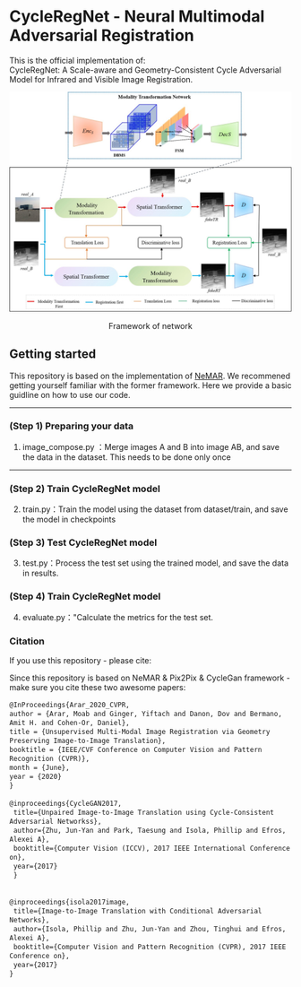 # CycleRegNet - Neural Multimodal Adversarial Registration

This is the official implementation of:<br>
CycleRegNet: A Scale-aware and Geometry-Consistent Cycle Adversarial Model for Infrared and Visible Image Registration.

![Framework of network](./Img/fig1.jpg)

<center>Framework of network</center>

## Getting started

This repository is based on the implementation of [NeMAR](https://github.com/moabarar/nemar). We
recommened getting yourself familiar with the former framework. Here we provide a basic guidline on how to use our code.

---

### (Step 1) Preparing your data

1. image_compose.py ：Merge images A and B into image AB, and save the data in the dataset. This needs to be done only once


---

### (Step 2) Train CycleRegNet model

2. train.py：Train the model using the dataset from dataset/train, and save the model in checkpoints


### (Step 3) Test CycleRegNet model
3. test.py：Process the test set using the trained model, and save the data in results.

### (Step 4) Train CycleRegNet model
4. evaluate.py："Calculate the metrics for the test set.

### Citation

If you use this repository - please cite:



Since this repository is based on NeMAR & Pix2Pix & CycleGan framework - make sure you cite these two awesome papers:

    @InProceedings{Arar_2020_CVPR,
    author = {Arar, Moab and Ginger, Yiftach and Danon, Dov and Bermano, Amit H. and Cohen-Or, Daniel},
    title = {Unsupervised Multi-Modal Image Registration via Geometry Preserving Image-to-Image Translation},
    booktitle = {IEEE/CVF Conference on Computer Vision and Pattern Recognition (CVPR)},
    month = {June},
    year = {2020}
    }

    @inproceedings{CycleGAN2017,
     title={Unpaired Image-to-Image Translation using Cycle-Consistent Adversarial Networkss},
     author={Zhu, Jun-Yan and Park, Taesung and Isola, Phillip and Efros, Alexei A},
     booktitle={Computer Vision (ICCV), 2017 IEEE International Conference on},
     year={2017}
     }


    @inproceedings{isola2017image,
     title={Image-to-Image Translation with Conditional Adversarial Networks},
     author={Isola, Phillip and Zhu, Jun-Yan and Zhou, Tinghui and Efros, Alexei A},
     booktitle={Computer Vision and Pattern Recognition (CVPR), 2017 IEEE Conference on},
     year={2017}
    }
   
